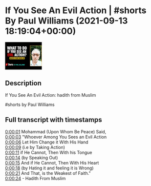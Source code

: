 # If You See An Evil Action | #shorts By Paul Williams (2021-09-13 18:19:04+00:00)

![alt If You See An Evil Action | #shorts By Paul Williams](coNRG83gUyY.jpg "If You See An Evil Action | #shorts By Paul Williams")

## Description

If You See An Evil Action: hadith from Muslim

#shorts by Paul Williams



## Full transcript with timestamps

[0:00:01](https://youtu.be/coNRG83gUyY?t=1)   Mohammad (Upon Whom Be Peace) Said,  
[0:00:03](https://youtu.be/coNRG83gUyY?t=3) "Whoever Among You
Sees an Evil Action  
[0:00:06](https://youtu.be/coNRG83gUyY?t=6) Let Him Change it With His Hand  
[0:00:09](https://youtu.be/coNRG83gUyY?t=9) (i.e by Taking Action)  
[0:00:11](https://youtu.be/coNRG83gUyY?t=11) if He Cannot, Then With his Tongue  
[0:00:14](https://youtu.be/coNRG83gUyY?t=14) (by Speaking Out)  
[0:00:15](https://youtu.be/coNRG83gUyY?t=15) And if He Cannot, Then With His Heart  
[0:00:18](https://youtu.be/coNRG83gUyY?t=18) (by Hating it and feeling it is Wrong)  
[0:00:21](https://youtu.be/coNRG83gUyY?t=21) And That, is the Weakest of Faith."  
[0:00:24](https://youtu.be/coNRG83gUyY?t=24) - Hadith From Muslim  
